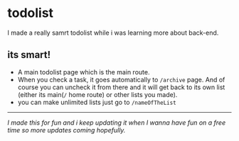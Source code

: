 # todolist
I made a really samrt todolist while i was learning more about back-end.


## its smart!
- A main todolist page which is the main route.
- When you check a task, it goes automatically to `/archive` page. And of course you can uncheck it from there and it will get back to its own list (either its main(`/` home route) or other lists you made).
- you can make unlimited lists just go to `/nameOfTheList`


---
_I made this for fun and i keep updating it when I wanna have fun on a free time so more updates coming hopefully._
